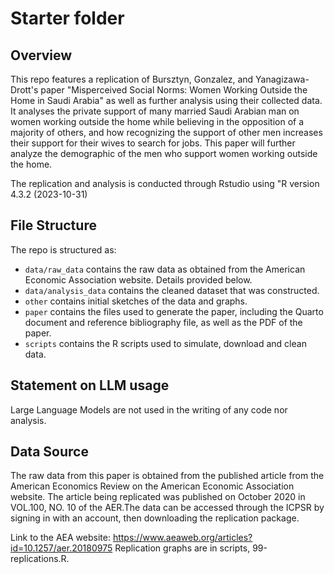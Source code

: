 # Starter folder

## Overview
This repo features a replication of Bursztyn, Gonzalez, and Yanagizawa-Drott's paper "Misperceived Social Norms: Women Working Outside the Home in Saudi Arabia" as well as further analysis using their collected data. It analyses the private support of many married Saudi Arabian man on women working outside the home while believing in the opposition of a majority of others, and how recognizing the support of other men increases their support for their wives to search for jobs. This paper will further analyze the demographic of the men who support women working outside the home.

The replication and analysis is conducted through Rstudio using "R version 4.3.2 (2023-10-31)

## File Structure

The repo is structured as:

-   `data/raw_data` contains the raw data as obtained from the American Economic Association website. Details provided below.
-   `data/analysis_data` contains the cleaned dataset that was constructed.
-   `other` contains initial sketches of the data and graphs.
-   `paper` contains the files used to generate the paper, including the Quarto document and reference bibliography file, as well as the PDF of the paper. 
-   `scripts` contains the R scripts used to simulate, download and clean data.


## Statement on LLM usage
Large Language Models are not used in the writing of any code nor analysis.

## Data Source
The raw data from this paper is obtained from the published article from the American Economics Review on the American Economic Association website. The article being replicated was published on October 2020 in VOL.100, NO. 10 of the AER.The data can be accessed through the ICPSR by signing in with an account, then downloading the replication package.

Link to the AEA website: https://www.aeaweb.org/articles?id=10.1257/aer.20180975
Replication graphs are in scripts, 99-replications.R.